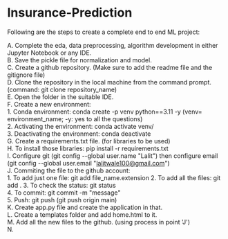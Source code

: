 # Insurance-Prediction

Following are the steps to create a complete end to end ML project:   

A. Complete the eda, data preprocessing, algorithm development in either Jupyter Notebook or any IDE.    
B. Save the pickle file for normalization and model.    
C. Create a github repository. (Make sure to add the readme file and the gitignore file)    
D. Clone the repository in the local machine from the command prompt. (command: git clone repository_name)    
E. Open the folder in the suitable IDE.   
F. Create a new environment:   
    1. Conda environment: conda create -p venv python==3.11 -y (venv= environment_name; -y: yes to all the questions)   
    2. Activating the environment: conda activate venv/   
    3. Deactivating the environment: conda deactivate   
G. Create a requirements.txt file. (for libraries to be used)   
H. To install those libraries: pip install -r requirements.txt    
I. Configure git (git config --global user.name "Lalit") then configure email (git config --global user.email "lalitwale100@gmail.com")       
J. Commiting the file to the github account:    
    1. To add just one file: git add file_name.extension
    2. To add all the files: git add .
    3. To check the status: git status    
    4. To commit: git commit -m "message"   
    5. Push: git push <remote> <branch>  (git push origin main)   
K. Create app.py file and create the application in that.    
L. Create a templates folder and add home.html to it.   
M. Add all the new files to the github. (using process in point 'J')     
N. 





